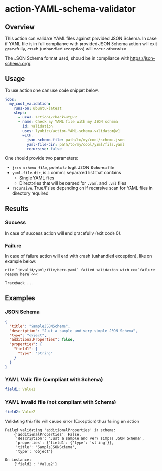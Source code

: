# action-YAML-schema-validator

## Overview
This action can validate YAML files against provided JSON Schema. In case if YAML file is in full compliance
with provided JSON Schema action will exit gracefully, crash (unhandled exception) will occur otherwise.

The JSON Schema format used, should be in compliance with https://json-schema.org/. 

## Usage
To use action one can use code snippet below.
```yaml
jobs:
  my_cool_validation:
    runs-on: ubuntu-latest
    steps:
      - uses: actions/checkout@v2
      - name: Check my YAML file with my JSON schema
        id: validation
        uses: lyubick/action-YAML-schema-validator@v1
        with:
          json-schema-file: path/to/my/cool/schema.json
          yaml-file-dir: path/to/my/cool/yaml/file.yaml
          recursive: false
```
One should provide two parameters:
- `json-schema-file`, points to legit JSON Schema file
- `yaml-file-dir`, is a comma separated list that contains
  - Single YAML files
  - Directories that will be parsed for `.yaml` and `.yml` files
- `recursive`, True/False depending on if recursive scan for YAML files in directory required

## Results
### Success
In case of success action will end gracefully (exit code 0).

### Failure
In case of failure action will end with crash (unhandled exception), like on example below:
```text
File `invalid/yaml/file/here.yaml` failed validation with >>>`failure reason here`<<<

Traceback ...
```

## Examples
### JSON Schema
```json
{
  "title": "SampleJSONSchema",
  "description": "Just a sample and very simple JSON Schema",
  "type": "object",
  "additionalProperties": false,
  "properties": {
    "field1": {
      "type": "string"
    }
  }
}
```
### YAML Valid file (compliant with Schema)
```yaml
field1: Value1
```

### YAML Invalid file (not compliant with Schema)
```yaml
field2: Value2
```
Validating this file will cause error (Exception) thus failing an action
```text
Failed validating 'additionalProperties' in schema:
    {'additionalProperties': False,
     'description': 'Just a sample and very simple JSON Schema',
     'properties': {'field1': {'type': 'string'}},
     'title': 'SampleJSONSchema',
     'type': 'object'}

On instance:
    {'field2': 'Value2'}
```
